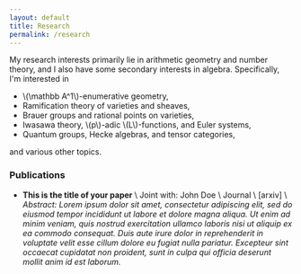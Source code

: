 ```yaml
---
layout: default
title: Research
permalink: /research
---
```


My research interests primarily lie in arithmetic  geometry and number theory, and I also have some secondary interests in algebra. Specifically, I'm interested in

- \\(\mathbb A^1\\)-enumerative geometry,
- Ramification theory of varieties and sheaves,
- Brauer groups and rational points on varieties,
- Iwasawa theory, \\(p\\)-adic \\(L\\)-functions, and Euler systems,
- Quantum groups, Hecke algebras, and tensor categories, 
<!-- - Categorification and higher representation theory -->

and various other topics. 

### Publications
- **This is the title of your paper** \\
Joint with: John Doe  \\
Journal \\
[arxiv] \\
*Abstract: Lorem ipsum dolor sit amet, consectetur adipiscing elit, sed do eiusmod tempor incididunt ut labore et dolore magna aliqua. Ut enim ad minim veniam, quis nostrud exercitation ullamco laboris nisi ut aliquip ex ea commodo consequat. Duis aute irure dolor in reprehenderit in voluptate velit esse cillum dolore eu fugiat nulla pariatur. Excepteur sint occaecat cupidatat non proident, sunt in culpa qui officia deserunt mollit anim id est laborum.*
